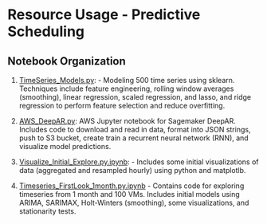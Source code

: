 # Resource Usage - Predictive Scheduling

## Notebook Organization

1. [TimeSeries_Models.py](https://github.com/Gauthami25/Predictive-Forecasting/blob/master/TimeSeries_Models.py.ipynb): - Modeling 500 time series using sklearn. Techniques include feature engineering, rolling window averages (smoothing), linear regression, scaled regression, and lasso, and ridge regression to perform feature selection and reduce overfitting.

2. [AWS_DeepAR.py](https://github.com/Gauthami25/Predictive-Forecasting/blob/master/AWS_DeepAR.py.ipynb): AWS Jupyter notebook for Sagemaker DeepAR. Includes code to download and read in data, format into JSON strings, push to S3 bucket, create train a recurrent neural network (RNN), and visualize model predictions. 

3. [Visualize_Initial_Explore.py.ipynb](https://github.com/Gauthami25/Predictive-Forecasting/blob/master/Visualize_Initial_Explore.py.ipynb): - Includes some initial visualizations of data (aggregated and resampled hourly) using python and matplotlb.

4. [Timeseries_FirstLook_1month.py.ipynb](https://github.com/Gauthami25/Predictive-Forecasting/blob/master/Timeseries_FirstLook_1month.py.ipynb) - Contains code for exploring timeseries from 1 month and 100 VMs. Includes initial models using ARIMA, SARIMAX, Holt-Winters (smoothing), some visualizations, and stationarity tests.
